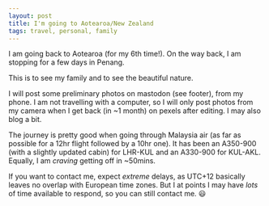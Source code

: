 ```yaml
---
layout: post
title: I'm going to Aotearoa/New Zealand
tags: travel, personal, family
---
```


I am going back to Aotearoa (for my 6th time!). On the way back, I am stopping for a few days in Penang. 

This is to see my family and to see the beautiful nature. 
  
I will post some preliminary photos on mastodon (see footer), from my phone. I am not travelling with a computer, so I will only post photos from my camera when I get back (in ~1 month) on pexels after editing. I may also blog a bit. 
  
The journey is pretty good when going through Malaysia air (as far as possible for a 12hr flight followed by a 10hr one). It has been an A350-900 (with a slightly updated cabin) for LHR-KUL and an A330-900 for KUL-AKL. Equally, I am *craving* getting off in ~50mins.   
  
If you want to contact me, expect *extreme* delays, as UTC+12 basically leaves no overlap with European time zones. But I at points I may have *lots* of time available to respond, so you can still contact me. 😃 
 

